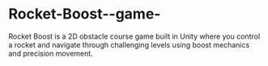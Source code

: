 # Rocket-Boost--game-
Rocket Boost is a 2D obstacle course game built in Unity where you control a rocket and navigate through challenging levels using boost mechanics and precision movement.
